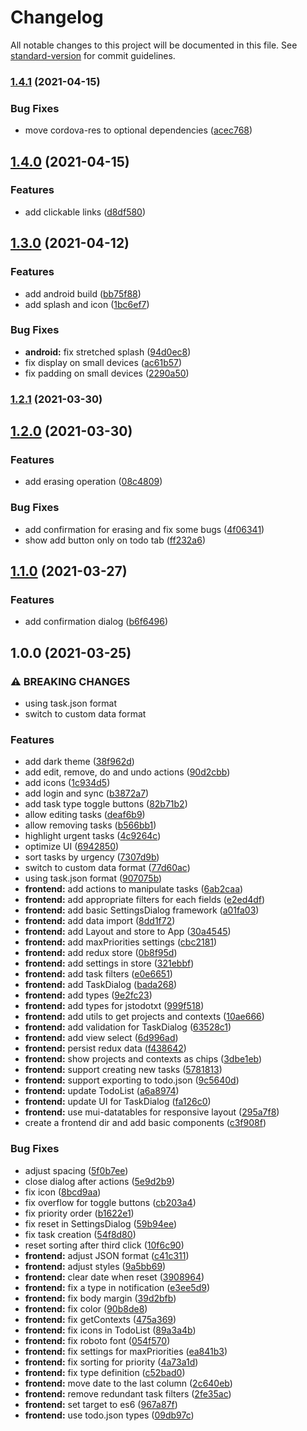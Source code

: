# Changelog

All notable changes to this project will be documented in this file. See [standard-version](https://github.com/conventional-changelog/standard-version) for commit guidelines.

### [1.4.1](https://github.com/DCsunset/task.json-web/compare/v1.4.0...v1.4.1) (2021-04-15)


### Bug Fixes

* move cordova-res to optional dependencies ([acec768](https://github.com/DCsunset/task.json-web/commit/acec7684873e0fea68f3b2cdd91167b757df9bde))

## [1.4.0](https://github.com/DCsunset/task.json-web/compare/v1.3.0...v1.4.0) (2021-04-15)


### Features

* add clickable links ([d8df580](https://github.com/DCsunset/task.json-web/commit/d8df580235ba259109c619cac050997e5b97ed72))

## [1.3.0](https://github.com/DCsunset/task.json-web/compare/v1.2.1...v1.3.0) (2021-04-12)


### Features

* add android build ([bb75f88](https://github.com/DCsunset/task.json-web/commit/bb75f882fe1757496529957405e33bd225394072))
* add splash and icon ([1bc6ef7](https://github.com/DCsunset/task.json-web/commit/1bc6ef79b3b8f67f8e4d089af0220282ca57c3aa))


### Bug Fixes

* **android:** fix stretched splash ([94d0ec8](https://github.com/DCsunset/task.json-web/commit/94d0ec8a5497bc08c58ef9d848341514be6f5db8))
* fix display on small devices ([ac61b57](https://github.com/DCsunset/task.json-web/commit/ac61b5710894680210aad038fbdff88d9098b444))
* fix padding on small devices ([2290a50](https://github.com/DCsunset/task.json-web/commit/2290a502f03ee3c7a66dfb52d261b4bd5b46ec6f))

### [1.2.1](https://github.com/DCsunset/task.json-web/compare/v1.2.0...v1.2.1) (2021-03-30)

## [1.2.0](https://github.com/DCsunset/task.json-web/compare/v1.1.0...v1.2.0) (2021-03-30)


### Features

* add erasing operation ([08c4809](https://github.com/DCsunset/task.json-web/commit/08c48092c0c2f4ea37bddbe797e26c21607bb697))


### Bug Fixes

* add confirmation for erasing and fix some bugs ([4f06341](https://github.com/DCsunset/task.json-web/commit/4f06341d701a9e07ee1f48550e4659921964adb1))
* show add button only on todo tab ([ff232a6](https://github.com/DCsunset/task.json-web/commit/ff232a6114f1c5c07292a8ea099763a83790c785))

## [1.1.0](https://github.com/DCsunset/task.json-web/compare/v1.0.0...v1.1.0) (2021-03-27)


### Features

* add confirmation dialog ([b6f6496](https://github.com/DCsunset/task.json-web/commit/b6f649689ba9af0dd33898304b66ff9489e9b006))

## 1.0.0 (2021-03-25)


### ⚠ BREAKING CHANGES

* using task.json format
* switch to custom data format

### Features

* add dark theme ([38f962d](https://github.com/DCsunset/task.json-web/commit/38f962d9967afd0df42154e9bc27e0d53aefa001))
* add edit, remove, do and undo actions ([90d2cbb](https://github.com/DCsunset/task.json-web/commit/90d2cbb16144254928cb48d86c59347f6e1dfd2d))
* add icons ([1c934d5](https://github.com/DCsunset/task.json-web/commit/1c934d5aaf454b35a754cf35fa02037bac6ac87e))
* add login and sync ([b3872a7](https://github.com/DCsunset/task.json-web/commit/b3872a7c058ce3f0aa2ac3a6e0628dafd3db5fe4))
* add task type toggle buttons ([82b71b2](https://github.com/DCsunset/task.json-web/commit/82b71b228fa622f0278ff76fed78c9a07f282d1e))
* allow editing tasks ([deaf6b9](https://github.com/DCsunset/task.json-web/commit/deaf6b9a638dfd7af6528050a9162ad95d0bf3cc))
* allow removing tasks ([b566bb1](https://github.com/DCsunset/task.json-web/commit/b566bb1f99bb18cd38305b70b2a27d713e3937d2))
* highlight urgent tasks ([4c9264c](https://github.com/DCsunset/task.json-web/commit/4c9264cc7157da6f64832b81689b611cacecbcdf))
* optimize UI ([6942850](https://github.com/DCsunset/task.json-web/commit/6942850a9f48e849e13f513a68ff9a56d7b61123))
* sort tasks by urgency ([7307d9b](https://github.com/DCsunset/task.json-web/commit/7307d9baf09a01c42f6606c7c707d998f84b5540))
* switch to custom data format ([77d60ac](https://github.com/DCsunset/task.json-web/commit/77d60ace979d5ae2a0cd46ec2aef92312842f58f))
* using task.json format ([907075b](https://github.com/DCsunset/task.json-web/commit/907075bc515bd64a311209f2dbeff519b38242a3))
* **frontend:** add actions to manipulate tasks ([6ab2caa](https://github.com/DCsunset/task.json-web/commit/6ab2caa37ad7345d49e6a6aae5ecf0091209434a))
* **frontend:** add appropriate filters for each fields ([e2ed4df](https://github.com/DCsunset/task.json-web/commit/e2ed4dfd991bcfbe8dc77b0e3dcaa57f7fb2116f))
* **frontend:** add basic SettingsDialog framework ([a01fa03](https://github.com/DCsunset/task.json-web/commit/a01fa0330f18a1ab37182ee14a1870406d88cad3))
* **frontend:** add data import ([8dd1f72](https://github.com/DCsunset/task.json-web/commit/8dd1f721e00e7017e8509a1b5f513b4505d33ea9))
* **frontend:** add Layout and store to App ([30a4545](https://github.com/DCsunset/task.json-web/commit/30a4545c4a49c4ee38002b3bc811b315295c6104))
* **frontend:** add maxPriorities settings ([cbc2181](https://github.com/DCsunset/task.json-web/commit/cbc2181147e8ca685e45e89f6c78f9fd05803281))
* **frontend:** add redux store ([0b8f95d](https://github.com/DCsunset/task.json-web/commit/0b8f95db8db2b8551350e82ba458047e04da2c92))
* **frontend:** add settings in store ([321ebbf](https://github.com/DCsunset/task.json-web/commit/321ebbf42807e746948efd27c3f552bc5daf1748))
* **frontend:** add task filters ([e0e6651](https://github.com/DCsunset/task.json-web/commit/e0e66519839fa054c383c4331d8ee8c746a6b839))
* **frontend:** add TaskDialog ([bada268](https://github.com/DCsunset/task.json-web/commit/bada268bc148095960322172f32e0d453d3c7f5f))
* **frontend:** add types ([9e2fc23](https://github.com/DCsunset/task.json-web/commit/9e2fc23684a4ef59b3713b4b4424beddbcb10777))
* **frontend:** add types for jstodotxt ([999f518](https://github.com/DCsunset/task.json-web/commit/999f518d1ee2263a64e897fe9788aa51d0736713))
* **frontend:** add utils to get projects and contexts ([10ae666](https://github.com/DCsunset/task.json-web/commit/10ae66657ae24ff67d158d956c342581df9663ba))
* **frontend:** add validation for TaskDialog ([63528c1](https://github.com/DCsunset/task.json-web/commit/63528c152d0fc8c21459d69824cdef3320927913))
* **frontend:** add view select ([6d996ad](https://github.com/DCsunset/task.json-web/commit/6d996ad01460a035507734d9b498448f29a1e7d5))
* **frontend:** persist redux data ([f438642](https://github.com/DCsunset/task.json-web/commit/f4386425b870c7f788d87ffc470acc041bcb4cdd))
* **frontend:** show projects and contexts as chips ([3dbe1eb](https://github.com/DCsunset/task.json-web/commit/3dbe1eb9ce26078af2bfd74a7b81b687262ff308))
* **frontend:** support creating new tasks ([5781813](https://github.com/DCsunset/task.json-web/commit/57818137ad4b296af60d87ab7e9f6a2853efccaa))
* **frontend:** support exporting to todo.json ([9c5640d](https://github.com/DCsunset/task.json-web/commit/9c5640dfd4204228a6cb7f5727cb627fa553165b))
* **frontend:** update TodoList ([a6a8974](https://github.com/DCsunset/task.json-web/commit/a6a8974b7d52a1c8a70a74d79019497e477f28af))
* **frontend:** update UI for TaskDialog ([fa126c0](https://github.com/DCsunset/task.json-web/commit/fa126c0a5b34600294a10b9a5bb37a04476cf920))
* **frontend:** use mui-datatables for responsive layout ([295a7f8](https://github.com/DCsunset/task.json-web/commit/295a7f85758d88e8717a526d34a11515acf15b68))
* create a frontend dir and add basic components ([c3f908f](https://github.com/DCsunset/task.json-web/commit/c3f908f68341f3c1b602fbaa58eae40c42738f83))


### Bug Fixes

* adjust spacing ([5f0b7ee](https://github.com/DCsunset/task.json-web/commit/5f0b7ee06cb38837b2f306ba36ef74ffd2252077))
* close dialog after actions ([5e9d2b9](https://github.com/DCsunset/task.json-web/commit/5e9d2b956fc3eaae5da2ba8a3346abe781b7d240))
* fix icon ([8bcd9aa](https://github.com/DCsunset/task.json-web/commit/8bcd9aacc2f35a723d0316fa11e3ec9bcff2a2e5))
* fix overflow for toggle buttons ([cb203a4](https://github.com/DCsunset/task.json-web/commit/cb203a40972b0730c006c5ce5c49307ef89043d3))
* fix priority order ([b1622e1](https://github.com/DCsunset/task.json-web/commit/b1622e1bc8c5a3c232cd43398ed0af1abfd388d4))
* fix reset in SettingsDialog ([59b94ee](https://github.com/DCsunset/task.json-web/commit/59b94ee9346eb7cad797e411004847d669f149b0))
* fix task creation ([54f8d80](https://github.com/DCsunset/task.json-web/commit/54f8d8023aca32b800bc2db6a63f0911ce410be4))
* reset sorting after third click ([10f6c90](https://github.com/DCsunset/task.json-web/commit/10f6c9037358ddef52b3387f7922c922d1099d0d))
* **frontend:** adjust JSON format ([c41c311](https://github.com/DCsunset/task.json-web/commit/c41c311406c3320ef00834fd87a66e8ef81602ff))
* **frontend:** adjust styles ([9a5bb69](https://github.com/DCsunset/task.json-web/commit/9a5bb698caa0505e9d4c7e8a69ae0d34d32c21bc))
* **frontend:** clear date when reset ([3908964](https://github.com/DCsunset/task.json-web/commit/3908964add5d74419a35a146eb75c267e8daeab6))
* **frontend:** fix a type in notification ([e3ee5d9](https://github.com/DCsunset/task.json-web/commit/e3ee5d9734ab628c07359d4645054604cf198077))
* **frontend:** fix body margin ([39d2bfb](https://github.com/DCsunset/task.json-web/commit/39d2bfb185e4a07dbfdb8cc163da3627ceaa0748))
* **frontend:** fix color ([90b8de8](https://github.com/DCsunset/task.json-web/commit/90b8de8f98e17d9e7e0db8dbfaaa389c32452e0a))
* **frontend:** fix getContexts ([475a369](https://github.com/DCsunset/task.json-web/commit/475a3697f569826744ae0bdacd0d324717ddf657))
* **frontend:** fix icons in TodoList ([89a3a4b](https://github.com/DCsunset/task.json-web/commit/89a3a4b0aea0f9a978bbe5c861dc38a6c7be50b4))
* **frontend:** fix roboto font ([054f570](https://github.com/DCsunset/task.json-web/commit/054f57040f9434a4ec40d4495ac70229abf3cd74))
* **frontend:** fix settings for maxPriorities ([ea841b3](https://github.com/DCsunset/task.json-web/commit/ea841b3f16d57e428fa5e730071f25db0f22db2c))
* **frontend:** fix sorting for priority ([4a73a1d](https://github.com/DCsunset/task.json-web/commit/4a73a1d0a8cf428e219dae40613cdd92c5a84264))
* **frontend:** fix type definition ([c52bad0](https://github.com/DCsunset/task.json-web/commit/c52bad0df38d3f1c25f0e962924b85c7147332ed))
* **frontend:** move date to the last column ([2c640eb](https://github.com/DCsunset/task.json-web/commit/2c640ebbfc029605b47e76a54071e9bac618b90f))
* **frontend:** remove redundant task filters ([2fe35ac](https://github.com/DCsunset/task.json-web/commit/2fe35ac0af9a1e72438609138d2f84fa9899f768))
* **frontend:** set target to es6 ([967a87f](https://github.com/DCsunset/task.json-web/commit/967a87f3bf1828ca46574a32e6f764362350c50b))
* **frontend:** use todo.json types ([09db97c](https://github.com/DCsunset/task.json-web/commit/09db97cf310901ca6632eb88419411b29abe90f5))
